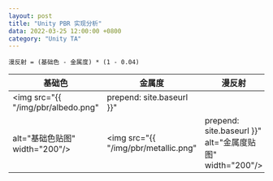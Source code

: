 ```yaml
---
layout: post
title: "Unity PBR 实现分析"
data: 2022-03-25 12:00:00 +0800
category: "Unity TA"
---
```


```
漫反射 = (基础色 - 金属度) * (1 - 0.04)
```

|基础色|金属度|漫反射|
|---|---|---|
|<img src="{{ "/img/pbr/albedo.png" | prepend: site.baseurl }}"
 alt="基础色贴图" width="200"/>|<img src="{{ "/img/pbr/metallic.png" | prepend: site.baseurl }}" alt="金属度贴图" width="200"/>|<img src="{{ "/img/pbr/indirectDiffuse.png" | prepend: site.baseurl }}" alt="环境光漫反射" width="200"/>|